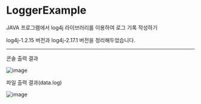 # LoggerExample
JAVA 프로그램에서 log4j 라이브러리를 이용하여 로그 기록 작성하기

log4j-1.2.15 버전과 log4j-2.17.1 버전을 정리해두었습니다.

------------
콘솔 출력 결과

![image](https://user-images.githubusercontent.com/45067949/148154451-d5626a4b-a0e6-4ec6-8525-5f868442b74d.png)

파일 출력 결과(data.log)

![image](https://user-images.githubusercontent.com/45067949/148154828-92273fd1-42bf-400d-9baf-1b3a1a782591.png)
